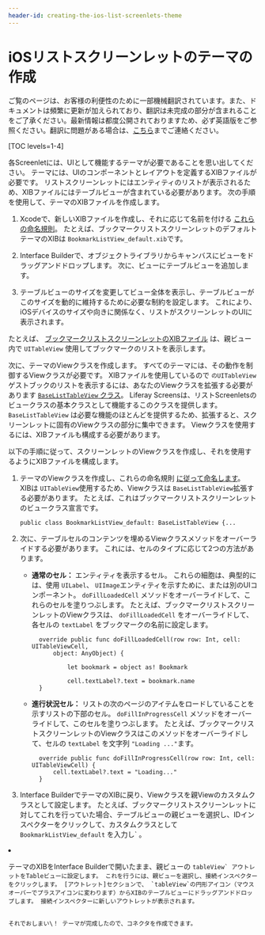 ```yaml
---
header-id: creating-the-ios-list-screenlets-theme
---
```


# iOSリストスクリーンレットのテーマの作成

<p class="alert alert-info"><span class="wysiwyg-color-blue120">ご覧のページは、お客様の利便性のために一部機械翻訳されています。また、ドキュメントは頻繁に更新が加えられており、翻訳は未完成の部分が含まれることをご了承ください。最新情報は都度公開されておりますため、必ず英語版をご参照ください。翻訳に問題がある場合は、<a href="mailto:support-content-jp@liferay.com">こちら</a>までご連絡ください。</span></p>

[TOC levels=1-4]

各Screenletには、UIとして機能するテーマが必要であることを思い出してください。 テーマには、UIのコンポーネントとレイアウトを定義するXIBファイルが必要です。 リストスクリーンレットにはエンティティのリストが表示されるため、XIBファイルにはテーブルビューが含まれている必要があります。 次の手順を使用して、テーマのXIBファイルを作成します。

1.  Xcodeで、新しいXIBファイルを作成し、それに応じて名前を付ける [これらの命名規則](/docs/7-1/tutorials/-/knowledge_base/t/ios-best-practices#naming-conventions)。 たとえば、ブックマークリストスクリーンレットのデフォルトテーマのXIBは `BookmarkListView_default.xib`です。

2.  Interface Builderで、オブジェクトライブラリからキャンバスにビューをドラッグアンドドロップします。 次に、ビューにテーブルビューを追加します。

3.  テーブルビューのサイズを変更してビュー全体を表示し、テーブルビューがこのサイズを動的に維持するために必要な制約を設定します。 これにより、iOSデバイスのサイズや向きに関係なく、リストがスクリーンレットのUIに表示されます。

たとえば、 [ブックマークリストスクリーンレットのXIBファイル](https://github.com/liferay/liferay-screens/blob/master/ios/Samples/Bookmark/BookmarkListScreenlet/Themes/Default/BookmarkListView_default.xib) は、親ビュー内で `UITableView` 使用してブックマークのリストを表示します。

次に、テーマのViewクラスを作成します。 すべてのテーマには、その動作を制御するViewクラスが必要です。 XIBファイルを使用しているので `のUITableView` ゲストブックのリストを表示するには、あなたのViewクラスを拡張する必要があります [ `BaseListTableView` クラス](https://github.com/liferay/liferay-screens/blob/master/ios/Framework/Core/Base/BaseListScreenlet/TableView/BaseListTableView.swift)。 Liferay Screensは、リストScreenletsのビュークラスの基本クラスとして機能するこのクラスを提供します。 `BaseListTableView` は必要な機能のほとんどを提供するため、拡張すると、スクリーンレットに固有のViewクラスの部分に集中できます。 Viewクラスを使用するには、XIBファイルも構成する必要があります。

以下の手順に従って、スクリーンレットのViewクラスを作成し、それを使用するようにXIBファイルを構成します。

1.  テーマのViewクラスを作成し、これらの命名規則 [に従って命名します](/docs/7-1/tutorials/-/knowledge_base/t/ios-best-practices#naming-conventions)。 XIBは `UITableView`使用するため、Viewクラスは `BaseListTableView`拡張する必要があります。 たとえば、これはブックマークリストスクリーンレットのビュークラス宣言です。
   
        public class BookmarkListView_default: BaseListTableView {...

2.  次に、テーブルセルのコンテンツを埋めるViewクラスメソッドをオーバーライドする必要があります。 これには、セルのタイプに応じて2つの方法があります。

      - **通常のセル：** エンティティを表示するセル。 これらの細胞は、典型的には、使用 `UILabel`、 `UIImage`エンティティを示すために、または別のUIコンポーネント。 `doFillLoadedCell` メソッドをオーバーライドして、これらのセルを塗りつぶします。 たとえば、ブックマークリストスクリーンレットのViewクラスは、 `doFillLoadedCell` をオーバーライドして、各セルの `textLabel` をブックマークの名前に設定します。

        ``` 
          override public func doFillLoadedCell(row row: Int, cell: UITableViewCell, 
              object: AnyObject) {

                  let bookmark = object as! Bookmark

                  cell.textLabel?.text = bookmark.name
          }
        ```

      - **進行状況セル：** リストの次のページのアイテムをロードしていることを示すリストの下部のセル。 `doFillInProgressCell` メソッドをオーバーライドして、このセルを塗りつぶします。 たとえば、ブックマークリストスクリーンレットのViewクラスはこのメソッドをオーバーライドして、セルの `textLabel` を文字列 `"Loading ..."`ます。

        ``` 
          override public func doFillInProgressCell(row row: Int, cell: UITableViewCell) {
              cell.textLabel?.text = "Loading..."
          }
        ```

3.  Interface BuilderでテーマのXIBに戻り、Viewクラスを親Viewのカスタムクラスとして設定します。 たとえば、ブックマークリストスクリーンレットに対してこれを行っていた場合、テーブルビューの親ビューを選択し、IDインスペクターをクリックして、カスタムクラスとして `BookmarkListView_default` を入力し` 。</p></li>
<li><p spaces-before="0"> テーマのXIBをInterface Builderで開いたまま、親ビューの <code>tableView` アウトレットをTableビューに設定します。 これを行うには、親ビューを選択し、接続インスペクターをクリックします。 [アウトレット]セクションで、 `tableView`の円形アイコン（マウスオーバーでプラスアイコンに変わります）からXIBのテーブルビューにドラッグアンドドロップします。 接続インスペクターに新しいアウトレットが表示されます。

それでおしまい\！ テーマが完成したので、コネクタを作成できます。
